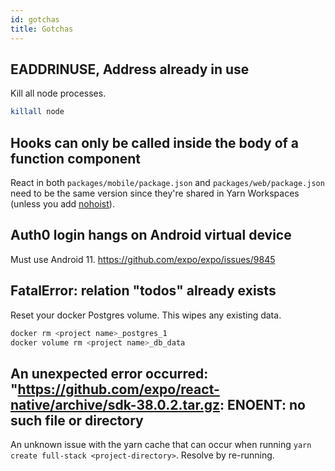```yaml
---
id: gotchas
title: Gotchas
---
```


## EADDRINUSE, Address already in use

Kill all node processes.

```bash
killall node
```

## Hooks can only be called inside the body of a function component

React in both `packages/mobile/package.json` and `packages/web/package.json` need to be the same version since they're shared in Yarn Workspaces (unless you add [nohoist](https://yarnpkg.com/blog/2018/02/15/nohoist/)).

## Auth0 login hangs on Android virtual device

Must use Android 11. https://github.com/expo/expo/issues/9845

## FatalError: relation \"todos\" already exists

Reset your docker Postgres volume. This wipes any existing data.

```bash
docker rm <project name>_postgres_1
docker volume rm <project name>_db_data
```

## An unexpected error occurred: "https://github.com/expo/react-native/archive/sdk-38.0.2.tar.gz: ENOENT: no such file or directory

An unknown issue with the yarn cache that can occur when running `yarn create full-stack <project-directory>`. Resolve by re-running.
